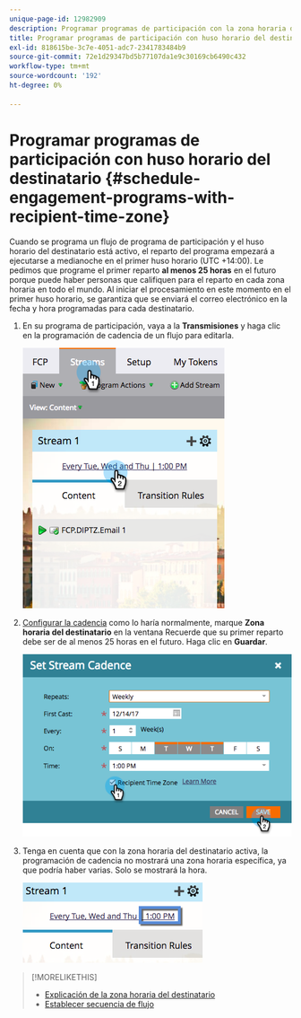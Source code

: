 ```yaml
---
unique-page-id: 12982909
description: Programar programas de participación con la zona horaria del destinatario - Documentos de Marketo - Documentación del producto
title: Programar programas de participación con huso horario del destinatario
exl-id: 818615be-3c7e-4051-adc7-2341783484b9
source-git-commit: 72e1d29347bd5b77107da1e9c30169cb6490c432
workflow-type: tm+mt
source-wordcount: '192'
ht-degree: 0%

---
```


# Programar programas de participación con huso horario del destinatario {#schedule-engagement-programs-with-recipient-time-zone}

Cuando se programa un flujo de programa de participación y el huso horario del destinatario está activo, el reparto del programa empezará a ejecutarse a medianoche en el primer huso horario (UTC +14:00). Le pedimos que programe el primer reparto **al menos 25 horas** en el futuro porque puede haber personas que califiquen para el reparto en cada zona horaria en todo el mundo. Al iniciar el procesamiento en este momento en el primer huso horario, se garantiza que se enviará el correo electrónico en la fecha y hora programadas para cada destinatario.

1. En su programa de participación, vaya a la **Transmisiones** y haga clic en la programación de cadencia de un flujo para editarla.

   ![](assets/image2017-12-5-13-3a36-3a21.png)

1. [Configurar la cadencia](/help/marketo/product-docs/email-marketing/drip-nurturing/engagement-program-streams/set-stream-cadence.md) como lo haría normalmente, marque **Zona horaria del destinatario** en la ventana Recuerde que su primer reparto debe ser de al menos 25 horas en el futuro. Haga clic en **Guardar**.

   ![](assets/image2017-12-5-13-3a50-3a32.png)

1. Tenga en cuenta que con la zona horaria del destinatario activa, la programación de cadencia no mostrará una zona horaria específica, ya que podría haber varias. Solo se mostrará la hora.

   ![](assets/image2017-12-5-13-3a56-3a21.png)

>[!MORELIKETHIS]
>
>* [Explicación de la zona horaria del destinatario](/help/marketo/product-docs/email-marketing/email-programs/email-program-actions/scheduling-with-recipient-time-zone/understanding-recipient-time-zone.md)
>* [Establecer secuencia de flujo](/help/marketo/product-docs/email-marketing/drip-nurturing/engagement-program-streams/set-stream-cadence.md)

